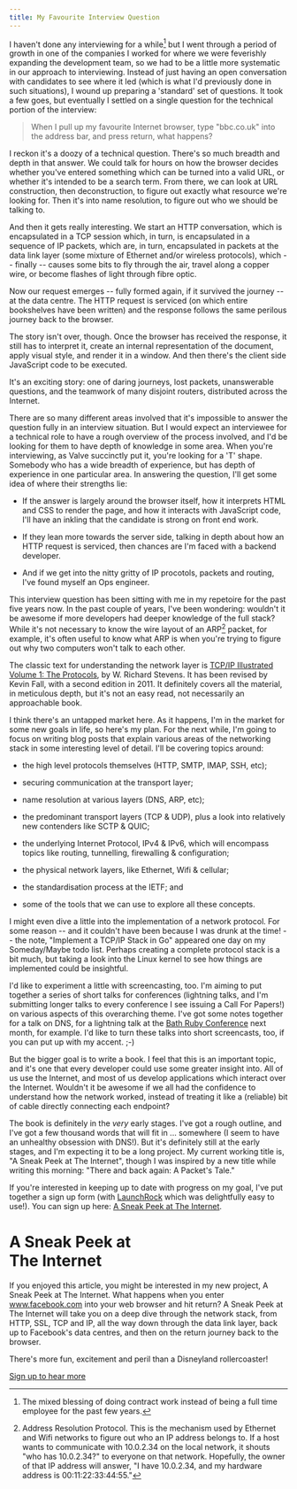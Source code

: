 ```yaml
---
title: My Favourite Interview Question
---
```

I haven't done any interviewing for a while[^1] but I went through a
period of growth in one of the companies I worked for where we were feverishly
expanding the development team, so we had to be a little more systematic in our
approach to interviewing. Instead of just having an open conversation with
candidates to see where it led (which is what I'd previously done in such
situations), I wound up preparing a 'standard' set of questions. It took a few
goes, but eventually I settled on a single question for the technical portion
of the interview:

> When I pull up my favourite Internet browser, type "bbc.co.uk" into the
> address bar, and press return, what happens?

I reckon it's a doozy of a technical question. There's so much breadth and depth
in that answer. We could talk for hours on how the browser decides whether
you've entered something which can be turned into a valid URL, or whether it's
intended to be a search term. From there, we can look at URL construction, then
deconstruction, to figure out exactly what resource we're looking for. Then it's
into name resolution, to figure out who we should be talking to.

And then it gets really interesting. We start an HTTP conversation, which is
encapsulated in a TCP session which, in turn, is encapsulated in a sequence of
IP packets, which are, in turn, encapsulated in packets at the data link layer
(some mixture of Ethernet and/or wireless protocols), which -- finally -- causes
some bits to fly through the air, travel along a copper wire, or become flashes
of light through fibre optic.

Now our request emerges -- fully formed again, if it survived the journey -- at
the data centre. The HTTP request is serviced (on which entire bookshelves have
been written) and the response follows the same perilous journey back to the
browser.

The story isn't over, though. Once the browser has received the response, it
still has to interpret it, create an internal representation of the document,
apply visual style, and render it in a window. And then there's the client side
JavaScript code to be executed.

It's an exciting story: one of daring journeys, lost packets, unanswerable
questions, and the teamwork of many disjoint routers, distributed across the
Internet.

There are so many different areas involved that it's impossible to answer the
question fully in an interview situation. But I would expect an interviewee for
a technical role to have a rough overview of the process involved, and I'd be
looking for them to have depth of knowledge in some area. When you're
interviewing, as Valve succinctly put it, you're looking for a 'T' shape.
Somebody who has a wide breadth of experience, but has depth of experience in
one particular area. In answering the question, I'll get some idea of where
their strengths lie:

* If the answer is largely around the browser itself, how it interprets HTML and
  CSS to render the page, and how it interacts with JavaScript code, I'll have
  an inkling that the candidate is strong on front end work.

* If they lean more towards the server side, talking in depth about how an
  HTTP request is serviced, then chances are I'm faced with a backend developer.

* And if we get into the nitty gritty of IP procotols, packets and routing, I've
 found myself an Ops engineer.

This interview question has been sitting with me in my repetoire for the past
five years now. In the past couple of years, I've been wondering: wouldn't it be
awesome if more developers had deeper knowledge of the full stack? While it's
not necessary to know the wire layout of an ARP[^2] packet, for example, it's
often useful to know what ARP is when you're trying to figure out why two
computers won't talk to each other.

The classic text for understanding the network layer is [TCP/IP Illustrated
Volume 1: The Protocols][tcpipillustrated], by W. Richard Stevens. It has been
revised by Kevin Fall, with a second edition in 2011. It definitely covers all
the material, in meticulous depth, but it's not an easy read, not necessarily an
approachable book.

I think there's an untapped market here. As it happens, I'm in the market for
some new goals in life, so here's my plan. For the next while, I'm going to
focus on writing blog posts that explain various areas of the networking stack
in some interesting level of detail. I'll be covering topics around:

* the high level protocols themselves (HTTP, SMTP, IMAP, SSH, etc);

* securing communication at the transport layer;

* name resolution at various layers (DNS, ARP, etc);

* the predominant transport layers (TCP & UDP), plus a look into relatively new
  contenders like SCTP & QUIC;

* the underlying Internet Protocol, IPv4 & IPv6, which will encompass topics
  like routing, tunnelling, firewalling & configuration;

* the physical network layers, like Ethernet, Wifi & cellular;

* the standardisation process at the IETF; and

* some of the tools that we can use to explore all these concepts.

I might even dive a little into the implementation of a network protocol. For
some reason -- and it couldn't have been because I was drunk at the time! -- the
note, "Implement a TCP/IP Stack in Go" appeared one day on my Someday/Maybe todo
list. Perhaps creating a complete protocol stack is a bit much, but taking a
look into the Linux kernel to see how things are implemented could be
insightful.

I'd like to experiment a little with screencasting, too. I'm aiming to put
together a series of short talks for conferences (lightning talks, and I'm
submitting longer talks to every conference I see issuing a Call For Papers!) on
various aspects of this overarching theme. I've got some notes together for a
talk on DNS, for a lightning talk at the [Bath Ruby Conference][bathrubyconf]
next month, for example. I'd like to turn these talks into short screencasts,
too, if you can put up with my accent. ;-)

But the bigger goal is to write a book. I feel that this is an important topic,
and it's one that every developer could use some greater insight into. All of us
use the Internet, and most of us develop applications which interact over the
Internet. Wouldn't it be awesome if we all had the confidence to understand how
the network worked, instead of treating it like a (reliable) bit of cable
directly connecting each endpoint?

The book is definitely in the *very* early stages. I've got a rough outline, and
I've got a few thousand words that will fit in ... somewhere (I seem to have an
unhealthy obsession with DNS!). But it's definitely still at the early stages,
and I'm expecting it to be a long project. My current working title is, "A Sneak
Peek at The Internet", though I was inspired by a new title while writing this
morning: "There and back again: A Packet's Tale."

If you're interested in keeping up to date with progress on my goal, I've put
together a sign up form (with [LaunchRock][launchrock] which was delightfully
easy to use!). You can sign up here: [A Sneak Peek at The Internet][sneakpeek].

<div class="jumbotron">
  <h1 class="text-centered">A Sneak Peek at<br> The Internet</h1>

  <p>
    If you enjoyed this article, you might be interested in my new project, A
    Sneak Peek at The Internet. What happens when you enter <a
    href="https://www.facebook.com">www.facebook.com</a> into your web browser
    and hit return? A Sneak Peek at The Internet will take you on a deep dive
    through the network stack, from HTTP, SSL, TCP and IP, all the way down
    through the data link layer, back up to Facebook's data centres, and then on
    the return journey back to the browser.
  </p>

  <p>
    There's more fun, excitement and peril than a Disneyland rollercoaster!
  </p>

  <p class="center-block">
    <a href="http://the-internet.woss.name/" class="btn btn-block btn-lg btn-primary">Sign up to hear more</a>
  </p>
</div>

[tcpipillustrated]: http://www.amazon.co.uk/gp/product/0321336313/ref=as_li_tl?ie=UTF8&camp=1634&creative=19450&creativeASIN=0321336313&linkCode=as2&tag=mathieoftheen-21&linkId=3FRUDKLICXTP4TO5
[bathrubyconf]: http://2015.bathruby.org
[sneakpeek]: http://the-internet.woss.name/
[launchrock]: http://launchrock.com/

[^1]: The mixed blessing of doing contract work instead of being a full time employee for the past few years.

[^2]: Address Resolution Protocol. This is the mechanism used by Ethernet and Wifi networks to figure out who an IP address belongs to. If a host wants to communicate with 10.0.2.34 on the local network, it shouts "who has 10.0.2.34?" to everyone on that network. Hopefully, the owner of that IP address will answer, "I have 10.0.2.34, and my hardware address is 00:11:22:33:44:55."
